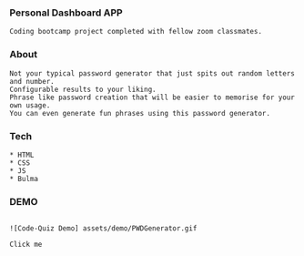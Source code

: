 ### Personal Dashboard APP
```
Coding bootcamp project completed with fellow zoom classmates.

```

### About
```
Not your typical password generator that just spits out random letters and number.
Configurable results to your liking.
Phrase like password creation that will be easier to memorise for your own usage.
You can even generate fun phrases using this password generator.
```

### Tech
```
* HTML
* CSS
* JS
* Bulma 

```

### DEMO
```

![Code-Quiz Demo] assets/demo/PWDGenerator.gif

Click me
```